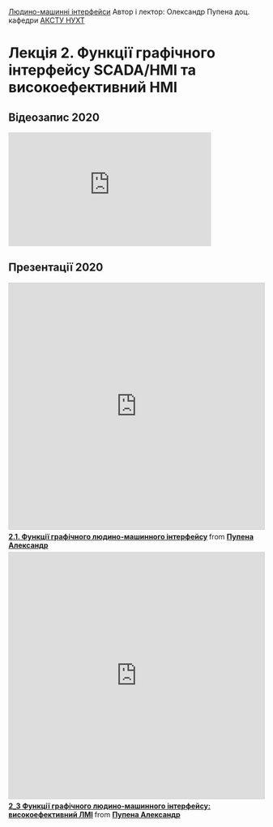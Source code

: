 [Людино-машинні інтерфейси](https://pupenasan.github.io/hmi/)  Автор і лектор: Олександр Пупена доц. кафедри [АКСТУ НУХТ](http://www.iasu-nuft.pp.ua/) 

# Лекція 2. Функції графічного інтерфейсу SCADA/HMI та високоефективний HMI



## Відеозапис 2020

<iframe width="400" height="225" src="https://www.youtube.com/embed/ZRVreDNEEH0" title="YouTube video player" frameborder="0" allow="accelerometer; autoplay; clipboard-write; encrypted-media; gyroscope; picture-in-picture" allowfullscreen></iframe>

## Презентації 2020

<iframe src="https://www.slideshare.net/slideshow/embed_code/key/mATzoZJwaPk7pU" width="597" height="486" frameborder="0" marginwidth="0" marginheight="0" scrolling="no" style="border:1px solid #CCC; border-width:1px; margin-bottom:5px; max-width: 100%;" allowfullscreen> </iframe> <div style="margin-bottom:5px"> <strong> <a href="https://www.slideshare.net/pupenasan/21-238464575" title="2.1. Функції графічного людино-машинного інтерфейсу" target="_blank">2.1. Функції графічного людино-машинного інтерфейсу</a> </strong> from <strong><a href="https://www.slideshare.net/pupenasan" target="_blank">Пупена Александр</a></strong> </div>

<iframe src="https://www.slideshare.net/slideshow/embed_code/key/3khryzehfIXXg4" width="597" height="486" frameborder="0" marginwidth="0" marginheight="0" scrolling="no" style="border:1px solid #CCC; border-width:1px; margin-bottom:5px; max-width: 100%;" allowfullscreen> </iframe> <div style="margin-bottom:5px"> <strong> <a href="https://www.slideshare.net/pupenasan/23-238464851" title="2_3 Функції графічного людино-машинного інтерфейсу: високоефективний ЛМІ" target="_blank">2_3 Функції графічного людино-машинного інтерфейсу: високоефективний ЛМІ</a> </strong> from <strong><a href="https://www.slideshare.net/pupenasan" target="_blank">Пупена Александр</a></strong> </div>
